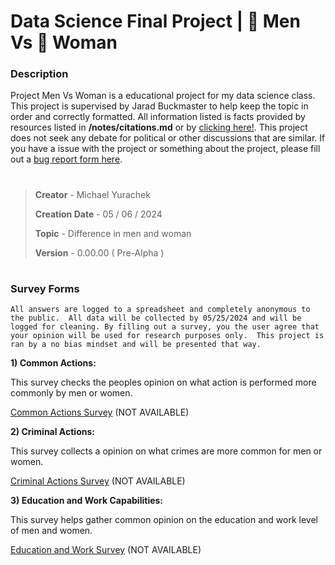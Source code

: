# Data Science Final Project | 👨 Men Vs 👩 Woman

### Description

Project Men Vs Woman is a educational project for my data science class.  This project is supervised by Jarad Buckmaster to help keep the topic in order and correctly formatted. All information listed is facts provided by resources listed in **/notes/citations.md** or by [clicking here!](LINK). This project does not seek any debate for political or other discussions that are similar.  If you have a issue with the project or something about the project, please fill out a [bug report form here](LINK).

#

> **Creator** - Michael Yurachek
>
> **Creation Date** - 05 / 06 / 2024
>
> **Topic** - Difference in men and woman
>
> **Version** - 0.00.00 ( Pre-Alpha )

#

### Survey Forms

``All answers are logged to a spreadsheet and completely anonymous to the public.  All data will be collected by 05/25/2024 and will be logged for cleaning. By filling out a survey, you the user agree that your opinion will be used for research purposes only.  This project is ran by a no bias mindset and will be presented that way.``

**1) Common Actions:**

This survey checks the peoples opinion on what action is performed more commonly by men or women.

[Common Actions Survey](LINK) (NOT AVAILABLE)

**2) Criminal Actions:**

This survey collects a opinion on what crimes are more common for men or women.

[Criminal Actions Survey](LINK) (NOT AVAILABLE)

**3) Education and Work Capabilities:**

This survey helps gather common opinion on the education and work level of men and women.

[Education and Work Survey](LINK) (NOT AVAILABLE)

#
